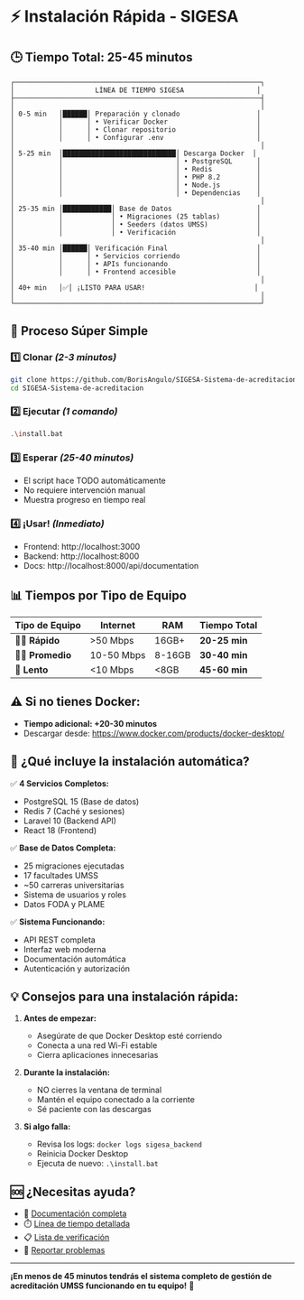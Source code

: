 # ⚡ Instalación Rápida - SIGESA

## 🕒 **Tiempo Total: 25-45 minutos**

```
┌─────────────────────────────────────────────────────────────┐
│                    LÍNEA DE TIEMPO SIGESA                  │
├─────────────────────────────────────────────────────────────┤
│                                                             │
│ 0-5 min   │██████│ Preparación y clonado                   │
│           │      │ • Verificar Docker                      │
│           │      │ • Clonar repositorio                    │
│           │      │ • Configurar .env                       │
│                                                             │
│ 5-25 min  │████████████████████████████│ Descarga Docker  │
│           │                            │ • PostgreSQL      │
│           │                            │ • Redis           │
│           │                            │ • PHP 8.2         │
│           │                            │ • Node.js         │
│           │                            │ • Dependencias    │
│                                                             │
│ 25-35 min │████████████│ Base de Datos                     │
│           │            │ • Migraciones (25 tablas)         │
│           │            │ • Seeders (datos UMSS)            │
│           │            │ • Verificación                    │
│                                                             │
│ 35-40 min │██████│ Verificación Final                      │
│           │      │ • Servicios corriendo                   │
│           │      │ • APIs funcionando                      │
│           │      │ • Frontend accesible                    │
│                                                             │
│ 40+ min   │✅│ ¡LISTO PARA USAR!                           │
│                                                             │
└─────────────────────────────────────────────────────────────┘
```

## 🚀 **Proceso Súper Simple**

### 1️⃣ **Clonar** *(2-3 minutos)*
```bash
git clone https://github.com/BorisAngulo/SIGESA-Sistema-de-acreditacion.git
cd SIGESA-Sistema-de-acreditacion
```

### 2️⃣ **Ejecutar** *(1 comando)*
```bash
.\install.bat
```

### 3️⃣ **Esperar** *(25-40 minutos)*
- El script hace TODO automáticamente
- No requiere intervención manual
- Muestra progreso en tiempo real

### 4️⃣ **¡Usar!** *(Inmediato)*
- Frontend: http://localhost:3000
- Backend: http://localhost:8000
- Docs: http://localhost:8000/api/documentation

## 📊 **Tiempos por Tipo de Equipo**

| Tipo de Equipo | Internet | RAM | Tiempo Total |
|----------------|----------|-----|--------------|
| 🏃‍♂️ **Rápido** | >50 Mbps | 16GB+ | **20-25 min** |
| 🚶‍♂️ **Promedio** | 10-50 Mbps | 8-16GB | **30-40 min** |
| 🐌 **Lento** | <10 Mbps | <8GB | **45-60 min** |

## ⚠️ **Si no tienes Docker:**
- **Tiempo adicional: +20-30 minutos**
- Descargar desde: https://www.docker.com/products/docker-desktop/

## 🎯 **¿Qué incluye la instalación automática?**

✅ **4 Servicios Completos:**
- PostgreSQL 15 (Base de datos)
- Redis 7 (Caché y sesiones)  
- Laravel 10 (Backend API)
- React 18 (Frontend)

✅ **Base de Datos Completa:**
- 25 migraciones ejecutadas
- 17 facultades UMSS
- ~50 carreras universitarias
- Sistema de usuarios y roles
- Datos FODA y PLAME

✅ **Sistema Funcionando:**
- API REST completa
- Interfaz web moderna
- Documentación automática
- Autenticación y autorización

## 💡 **Consejos para una instalación rápida:**

1. **Antes de empezar:**
   - Asegúrate de que Docker Desktop esté corriendo
   - Conecta a una red Wi-Fi estable
   - Cierra aplicaciones innecesarias

2. **Durante la instalación:**
   - NO cierres la ventana de terminal
   - Mantén el equipo conectado a la corriente
   - Sé paciente con las descargas

3. **Si algo falla:**
   - Revisa los logs: `docker logs sigesa_backend`
   - Reinicia Docker Desktop
   - Ejecuta de nuevo: `.\install.bat`

## 🆘 **¿Necesitas ayuda?**

- 📖 [Documentación completa](README.md)
- ⏱️ [Línea de tiempo detallada](TIMELINE.md)
- 📋 [Lista de verificación](CHECKLIST.md)
- 🐛 [Reportar problemas](https://github.com/BorisAngulo/SIGESA-Sistema-de-acreditacion/issues)

---

**¡En menos de 45 minutos tendrás el sistema completo de gestión de acreditación UMSS funcionando en tu equipo!** 🎉